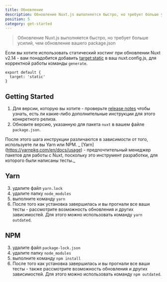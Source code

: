 ```yaml
---
title: Обновление
description: Обновление Nuxt.js выполняется быстро, но требует больше усилий, чем обновление вашего package.json
position: 5
category: get-started
---
```


> Обновление Nuxt.js выполняется быстро, но требует больше усилий, чем обновление вашего package.json

Если вы хотите использовать статический хостинг при обновлении Nuxt v2.14 - вам понадобится добавить [target:static](/guides/features/deployment-targets#static-hosting) в ваш nuxt.config.js, для корректной работы команды `generate`.

```js{}[nuxt.config.js]
export default {
  target: 'static'
}
```

## Getting Started

1. Для версии, которую вы хотите - проверьте [release notes](/guide/release-notes) чтобы узнать, есть ли какие-либо дополнительные инструкции для этого конкретного релиза.
2. Обновите версию, указанную для пакета `nuxt` в вашем файле `package.json`.

После этого шага инструкции различаются в зависимости от того, используете ли вы Yarn или NPM. _ [Yarn] (https://yarnpkg.com/en/docs/usage) - предпочтительный менеджер пакетов для работы с Nuxt, поскольку это инструмент разработки, для которого были написаны тесты._

## Yarn

3. удалите файл `yarn.lock` 
4. удалите папку `node_modules` 
5. выполните команду `yarn` 
6. После того как установка завершилась и вы прогнали все ваши тесты - рассмотрите возможность обновления и других зависимостей. Для этого можно использовать команду `yarn outdated`.

## NPM

3. удалите файл `package-lock.json`
4. удалите папку `node_modules`
5. выполните команду `npm install`
6. После того как установка завершилась и вы прогнали все ваши тесты - также рассмотрите возможность обновления и других зависимостей. Для этого можно использовать команду `npm outdated`.
